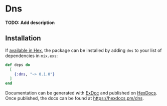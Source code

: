 # Dns

**TODO: Add description**

## Installation

If [available in Hex](https://hex.pm/docs/publish), the package can be installed
by adding `dns` to your list of dependencies in `mix.exs`:

```elixir
def deps do
  [
    {:dns, "~> 0.1.0"}
  ]
end
```

Documentation can be generated with [ExDoc](https://github.com/elixir-lang/ex_doc)
and published on [HexDocs](https://hexdocs.pm). Once published, the docs can
be found at <https://hexdocs.pm/dns>.

